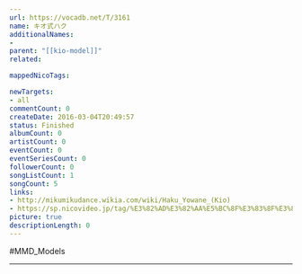 ```yaml
---
url: https://vocadb.net/T/3161
name: キオ式ハク
additionalNames: 
- 
parent: "[[kio-model]]"
related:

mappedNicoTags:

newTargets:
- all
commentCount: 0
createDate: 2016-03-04T20:49:57
status: Finished
albumCount: 0
artistCount: 0
eventCount: 0
eventSeriesCount: 0
followerCount: 0
songListCount: 1
songCount: 5
links: 
- http://mikumikudance.wikia.com/wiki/Haku_Yowane_(Kio)
- https://sp.nicovideo.jp/tag/%E3%82%AD%E3%82%AA%E5%BC%8F%E3%83%8F%E3%82%AF?sort=h&order=d&f_range=0&l_range=0&genre=
picture: true
descriptionLength: 0
---
```


#MMD_Models



---

